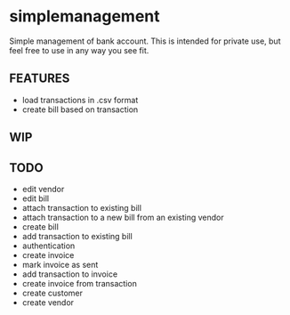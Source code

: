 simplemanagement
================

Simple management of bank account. This is intended for private use, but feel free to use in any way you see fit.

FEATURES
--------
- load transactions in .csv format
- create bill based on transaction

WIP
---

TODO
----
- edit vendor
- edit bill
- attach transaction to existing bill
- attach transaction to a new bill from an existing vendor
- create bill
- add transaction to existing bill
- authentication
- create invoice
- mark invoice as sent
- add transaction to invoice
- create invoice from transaction
- create customer
- create vendor